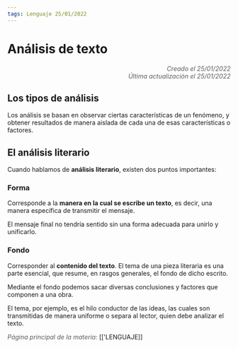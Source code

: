 ```yaml
---
tags: Lenguaje 25/01/2022
---
```


# Análisis de texto
<div style="text-align: right; opacity: 0.7; font-style: italic;">Creado el 25/01/2022</div>
<div style="text-align: right; opacity: 0.7; font-style: italic;">Última actualización el 25/01/2022</div>

## Los tipos de análisis

Los análisis se basan en observar ciertas características de un fenómeno, y obtener resultados de manera aislada de cada una de esas características o factores.

## El análisis literario

Cuando hablamos de **análisis literario**, existen dos puntos importantes:

### Forma
Corresponde a la **manera en la cual se escribe un texto**, es decir, una manera específica de transmitir el mensaje.

El mensaje final no tendría sentido sin una forma adecuada para unirlo y unificarlo.

### Fondo

Corresponder al **contenido del texto**. El tema de una pieza literaria es una parte esencial, que resume, en rasgos generales, el fondo de dicho escrito.

Mediante el fondo podemos sacar diversas conclusiones y factores que componen a una obra. 

El tema, por ejemplo, es el hilo conductor de las ideas, las cuales son transmitidas de manera uniforme o separa al lector, quien debe analizar el texto.

<span style="opacity: 0.7; font-style: italic;">Página principal de la materia:</span> [['LENGUAJE]]
